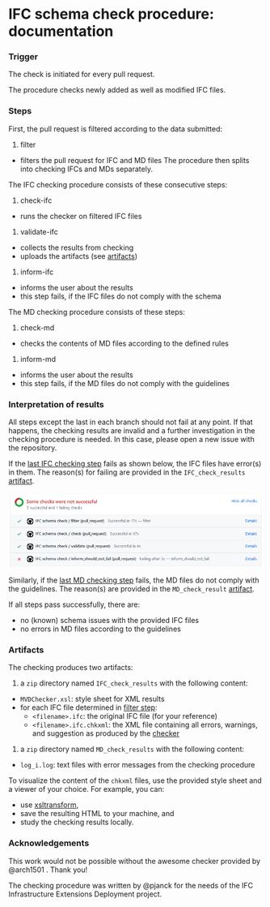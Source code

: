 # IFC schema check procedure: documentation

### Trigger

The check is initiated for every pull request.

The procedure checks newly added as well as modified IFC files.

### Steps

First, the pull request is filtered according to the data submitted:
1. <a name="filter"></a> filter
  - filters the pull request for IFC and MD files
The procedure then splits into checking IFCs and MDs separately.

The IFC checking procedure consists of these consecutive steps:
1. <a name="check"></a> check-ifc
  - runs the checker on filtered IFC files
1. <a name="validate"></a> validate-ifc
  - collects the results from checking
  - uploads the artifacts (see [artifacts](#Artifacts))
1. <a name="last"></a> inform-ifc
  - informs the user about the results
  - this step fails, if the IFC files do not comply with the schema

The MD checking procedure consists of these steps:
1. <a name="md"></a> check-md
  - checks the contents of MD files according to the defined rules
1. <a name="last-md"></a> inform-md
  - informs the user about the results
  - this step fails, if the MD files do not comply with the guidelines

### Interpretation of results

All steps except the last in each branch should not fail at any point.
If that happens, the checking results are invalid and a further investigation in the checking procedure is needed.
In this case, please open a new issue with the repository.

If the [last IFC checking step](#last) fails as shown below, the IFC files have error(s) in them.
The reason(s) for failing are provided in the `IFC_check_results` [artifact](#Artifacts).

![](./screen_dump_schema_check_fail.png)

Similarly, if the [last MD checking step](#last-md) fails, the MD files do not comply with the guidelines.
The reason(s) are provided in the `MD_check_result` [artifact](#Artifacts).

If all steps pass successfully, there are:

- no (known) schema issues with the provided IFC files
- no errors in MD files according to the guidelines

### Artifacts

The checking produces two artifacts:

1. a `zip` directory named `IFC_check_results` with the following content:
- `MVDChecker.xsl`: style sheet for XML results
- for each IFC file determined in [filter step](#filter):
  - `<filename>.ifc`: the original IFC file (for your reference)
  - `<filename>.ifc.chkxml`: the XML file containing all errors, warnings, and suggestion as produced by the [checker](#check)
1. a `zip` directory named `MD_check_results` with the following content:
- `log_i.log`: text files with error messages from the checking procedure

To visualize the content of the `chkxml` files, use the provided style sheet and a viewer of your choice.
For example, you can:

- use [xsltransform](http://xsltransform.net/), 
- save the resulting HTML to your machine, and 
- study the checking results locally.


### Acknowledgements

This work would not be possible without the awesome checker provided by @arch1501 . Thank you!

The checking procedure was written by @pjanck for the needs of the IFC Infrastructure Extensions Deployment project.
